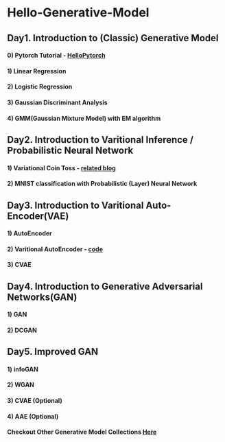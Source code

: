 
# Hello-Generative-Model

## Day1. Introduction to (Classic) Generative Model

#### 0) Pytorch Tutorial - [HelloPytorch](https://github.com/InsuJeon/HelloPyTorch)
#### 1) Linear Regression
#### 2) Logistic Regression
#### 3) Gaussian Discriminant Analysis
#### 4) GMM(Gaussian Mixture Model) with EM algorithm


## Day2. Introduction to Varitional Inference / Probabilistic Neural Network

#### 1) Variational Coin Toss - [related blog](http://www.openias.org/variational-coin-toss)
#### 2) MNIST classification with Probabilistic (Layer) Neural Network


## Day3. Introduction to Varitional Auto-Encoder(VAE)
#### 1) AutoEncoder
#### 2) Varitional AutoEncoder - [code](https://github.com/GunhoChoi/PyTorch-FastCampus/tree/master/08_Autoencoder)
#### 3) CVAE


## Day4. Introduction to Generative Adversarial Networks(GAN)
#### 1) GAN
#### 2) DCGAN


## Day5. Improved GAN
#### 1) infoGAN
#### 2) WGAN
#### 3) CVAE (Optional)
#### 4) AAE (Optional)
#### Checkout Other Generative Model Collections [Here](https://github.com/znxlwm/pytorch-generative-model-collections)



